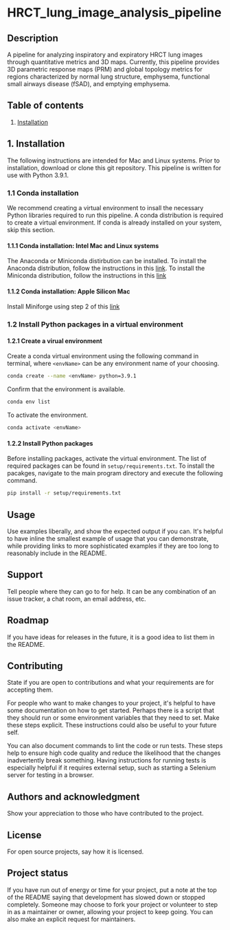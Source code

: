 # HRCT_lung_image_analysis_pipeline

## Description
A pipeline for analyzing inspiratory and expiratory HRCT lung images through quantitative metrics and 3D maps. Currently, this pipeline provides 3D parametric response maps (PRM) and global topology metrics for regions characterized by normal lung structure, emphysema, functional small airways disease (fSAD), and emptying emphysema.

## Table of contents
1. [Installation](#installation)

## 1. Installation
The following instructions are intended for Mac and Linux systems. Prior to installation, download or clone this git repository. This pipeline is written for use with Python 3.9.1.

### 1.1 Conda installation
We recommend creating a virtual environment to insall the necessary Python libraries required to run this pipeline. A conda distribution is required to create a virtual environment. If conda is already installed on your system, skip this section.

#### 1.1.1 Conda installation: Intel Mac and Linux systems
The Anaconda or Miniconda distirbution can be installed. To install the Anaconda distribution, follow the instructions in this [link](https://docs.conda.io/projects/continuumio-conda/en/latest/user-guide/install/index.html). To install the Miniconda distribution, follow the instructions in this [link](https://docs.anaconda.com/free/anaconda/install/)

#### 1.1.2 Conda installation: Apple Silicon Mac
Install Miniforge using step 2 of this [link](https://caffeinedev.medium.com/how-to-install-tensorflow-on-m1-mac-8e9b91d93706)

### 1.2 Install Python packages in a virtual environment

#### 1.2.1 Create a virual environment
Create a conda virtual environment using the following command in terminal, where `<envName>` can be any environment name of your choosing.
```bash
conda create --name <envName> python=3.9.1
```
Confirm that the environment is available.
```bash
conda env list
```
To activate the environment.
```bash
conda activate <envName>
```

#### 1.2.2 Install Python packages
Before installing packages, activate the virtual environment. The list of required packages can be found in `setup/requirements.txt`. To install the pacakges, navigate to the main program directory and execute the following command.
```bash
pip install -r setup/requirements.txt
```

## Usage
Use examples liberally, and show the expected output if you can. It's helpful to have inline the smallest example of usage that you can demonstrate, while providing links to more sophisticated examples if they are too long to reasonably include in the README.

## Support
Tell people where they can go to for help. It can be any combination of an issue tracker, a chat room, an email address, etc.

## Roadmap
If you have ideas for releases in the future, it is a good idea to list them in the README.

## Contributing
State if you are open to contributions and what your requirements are for accepting them.

For people who want to make changes to your project, it's helpful to have some documentation on how to get started. Perhaps there is a script that they should run or some environment variables that they need to set. Make these steps explicit. These instructions could also be useful to your future self.

You can also document commands to lint the code or run tests. These steps help to ensure high code quality and reduce the likelihood that the changes inadvertently break something. Having instructions for running tests is especially helpful if it requires external setup, such as starting a Selenium server for testing in a browser.

## Authors and acknowledgment
Show your appreciation to those who have contributed to the project.

## License
For open source projects, say how it is licensed.

## Project status
If you have run out of energy or time for your project, put a note at the top of the README saying that development has slowed down or stopped completely. Someone may choose to fork your project or volunteer to step in as a maintainer or owner, allowing your project to keep going. You can also make an explicit request for maintainers.

